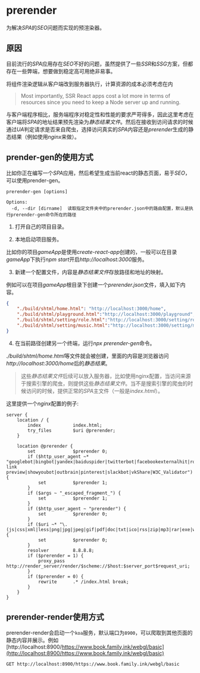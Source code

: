 # prerender
为解决*SPA*的*SEO*问题而实现的预渲染器。


## 原因

目前流行的*SPA*应用存在*SEO*不好的问题，虽然提供了一些*SSR*和*SSG*方案，但都存在一些弊端，想要做到稳定高可用绝非易事。

将组件渲染逻辑从客户端改到服务器执行，计算资源的成本必须考虑在内

> Most importantly, SSR React apps cost a lot more in terms of resources since you need to keep a Node server up and running.

与客户端程序相比，服务端程序对稳定性和性能的要求严苛得多，因此这里考虑在客户端将*SPA*的地址结果预先渲染为*静态结果文件*。然后在接收到访问请求的时候通过*UA*判定请求是否来自爬虫，选择访问真实的*SPA*内容还是*prerender*生成的静态结果（例如使用*nginx*来做）。

## prender-gen的使用方式

比如你正在编写一个*SPA*应用，然后希望生成当前react的静态页面，易于*SEO*，可以使用prender-gen。

```
prerender-gen [options]

Options:
  -d, --dir [dirname]  读取指定文件夹中的prerender.json中的路由配置，默认是执行prerender-gen命令所在的路径
```

1. 打开自己的项目目录。

2. 本地启动项目服务。

比如你的项目*gameApp*是使用*create-react-app*创建的，一般可以在目录*gameApp*下执行*npm start*开启*http://localhost:3000*服务。

3. 新建一个配置文件，内容是*静态结果文件*存放路径和地址的映射。

例如可以在项目*gameApp*根目录下创建一个*prerender.json*文件，填入如下内容。

```json
{
    "./build/shtml/home.html": "http://localhost:3000/home",
    "./build/shtml/playground.html":"http://localhost:3000/playground",
    "./build/shtml/setting/role.html":"http://localhost:3000/setting/role",
    "./build/shtml/setting/music.html":"http://localhost:3000/setting/music"
}
```

4. 在当前路径创建另一个终端，运行*npx prerender-gen*命令。

*./build/shtml/home.html*等文件就会被创建，里面的内容是浏览器访问*http://localhost:3000/home*后的*静态结果*。

> 这些*静态结果文件*后续可以放入服务器，比如使用nginx配置，当访问来源于搜索引擎的爬虫，则提供这些*静态结果文件*。当不是搜索引擎的爬虫的时候访问的时候，提供正常的*SPA*主文件（一般是*index.html*）。

这里提供一个*nginx*配置的例子:

```
server {
    location / {
        index            index.html;
        try_files        $uri @prerender;
    }

    location @prerender {
        set              $prerender 0;
        if ($http_user_agent ~* "googlebot|bingbot|yandex|baiduspider|twitterbot|facebookexternalhit|rogerbot|linkedinbot|embedly|quora link preview|showyoubot|outbrain|pinterest|slackbot|vkShare|W3C_Validator") {
            set          $prerender 1;
        }
        if ($args ~ "_escaped_fragment_") {
            set          $prerender 1;
        }
        if ($http_user_agent ~ "prerender") {
            set          $prerender 0;
        }
        if ($uri ~* "\.(js|css|xml|less|png|jpg|jpeg|gif|pdf|doc|txt|ico|rss|zip|mp3|rar|exe|wmv|doc|avi|ppt|mpg|mpeg|tif|wav|mov|psd|ai|xls|mp4|m4a|swf|dat|dmg|iso|flv|m4v|torrent|ttf|woff|svg|eot)") {
            set          $prerender 0;
        }
        resolver         8.8.8.8;
        if ($prerender = 1) {
            proxy_pass   http://render_server/render/$scheme://$host:$server_port$request_uri;
        }
        if ($prerender = 0) {
            rewrite      .* /index.html break;
        }
    }
}
```

## prerender-render使用方式

prerender-render会启动一个`koa`服务，默认端口为`8900`，可以爬取到其他页面的静态内容并展示。例如[http://localhost:8900/https://www.book.family.ink/webgl/basic](http://localhost:8900/https://www.book.family.ink/webgl/basic)

```
GET http://localhost:8900/https://www.book.family.ink/webgl/basic
```
